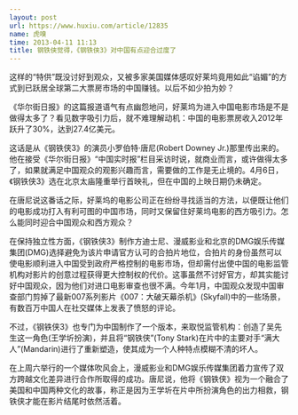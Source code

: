 ```yaml
---
layout: post
url: https://www.huxiu.com/article/12835
name: 虎嗅
time: 2013-04-11 11:13
title: 钢铁侠觉得，《钢铁侠3》对中国有点迎合过度了
---
```

这样的“特供”既没讨好到观众，又被多家美国媒体感叹好莱坞竟用如此“谄媚”的方式到已跃居全球第二大票房市场的中国赚钱。以后不如少拍为妙？

《华尔街日报》的这篇报道语气有点幽怨地问，好莱坞为进入中国电影市场是不是做得太多了？看见数字吸引力后，就不难理解动机：中国的电影票房收入2012年跃升了30%，达到27.4亿美元。

这话是从《钢铁侠3》的演员小罗伯特·唐尼(Robert Downey Jr.)那里传出来的。他在接受《华尔街日报》“中国实时报”栏目采访时说，就商业而言，或许做得太多了，如果就满足中国观众的观影兴趣而言，需要做的工作是无止境的。4月6日，《钢铁侠3》选在北京太庙隆重举行首映礼，但在中国的上映日期仍未确定。

在唐尼说这番话之际，好莱坞的电影公司正在纷纷寻找适当的方法，以便既让他们的电影成功打入有利可图的中国市场，同时又保留住好莱坞电影的西方吸引力。怎么能同时迎合中国观众和西方观众？

在保持独立性方面，《钢铁侠3》制作方迪士尼、漫威影业和北京的DMG娱乐传媒集团(DMG)选择避免为该片申请官方认可的合拍片地位，合拍片的身份虽然可以使电影顺利进入中国受到政府严格控制的电影市场，但却需付出使中国的电影监管机构对影片的创意过程获得更大控制权的代价。这事虽然不讨好官方，却其实能讨好中国观众，因为他们对进口电影审查也很不满。今年1月，中国观众发现中国审查部门剪掉了最新007系列影片《007：大破天幕杀机》(Skyfall)中的一些场景，有数百万中国人在社交媒体上发表了愤怒的评论。

不过，《钢铁侠3》也专门为中国制作了一个版本，来取悦监管机构：创造了吴先生这一角色(王学圻扮演)，并且将“钢铁侠”(Tony Stark)在片中的主要对手“满大人”(Mandarin)进行了重新塑造，使其成为一个人种特点模糊不清的坏人。

在上周六举行的一个媒体吹风会上，漫威影业和DMG娱乐传媒集团着力宣传了双方跨越文化差异进行合作所取得的成功。唐尼说，他将《钢铁侠》视为一个融合了美国和中国两种文化的故事，称正是因为王学圻在片中所扮演角色的出力相救，钢铁侠才能在影片结尾时依然活着。

